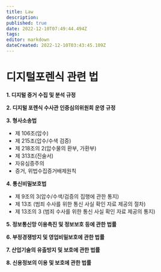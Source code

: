```yaml
---
title: Law
description: 
published: true
date: 2022-12-10T07:49:44.494Z
tags: 
editor: markdown
dateCreated: 2022-12-10T03:43:45.109Z
---
```


# 디지털포렌식 관련 법

**1. 디지털 증거 수집 및 분석 규정**

**2. 디지털 포렌식 수사관 인증심의위원회 운영 규정**

**3. 형사소송법** 
- 제 106조(압수)
- 제 215조(압수/수색 검증)
- 제 218조의 2(압수물의 환부, 가환부)
- 제 313조(진술서)
- 자유심증주의
- 증거, 위법수집증거배제원칙

**4. 통신비밀보호법**
- 제 9조의 3(압수/수색/검증의 집행에 관한 통지)
- 제 13조 (범죄 수사를 위한 통신 사실 확인 자료 제공의 절차)
- 제 13조의 3 (범죄 수사를 위한 통신 사실 확인 자료 제공의 통지)

**5. 정보통신망 이용촉진 및 정보보호 등에 관한 법률**

**6. 부정경쟁방지 및 영업비밀보호에 관한 법률**

**7. 산업기술의 유출방지 및 보호에 관한 법률**

**8. 신용정보의 이용 및 보호에 관한 법률**


